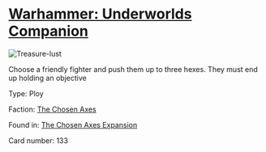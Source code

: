 # [Warhammer: Underworlds Companion](https://guidokessels.github.io/wh-underworlds)

  

![Treasure-lust](https://warhammerunderworlds.com/wp-content/uploads/sites/6/2018/02/133_ENG.png)

Choose a friendly fighter and push them up to three hexes. They must end up holding an objective

Type: Ploy

Faction: [The Chosen Axes](https://guidokessels.github.io/wh-underworlds/factions/the-chosen-axes)

Found in: [The Chosen Axes Expansion](https://guidokessels.github.io/wh-underworlds/locations/the-chosen-axes-expansion)

Card number: 133
